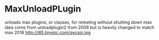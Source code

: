 # MaxUnloadPLugin
unloads max plugins, or classes, for retesting without shutting down max
idea come from unloadplugin2 from 2009 but is heavily changed to match max 2018
http://i65.tinypic.com/qycsoi.jpg
